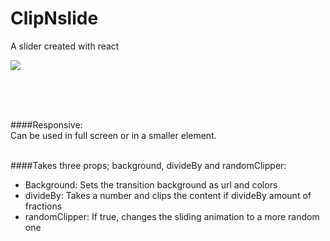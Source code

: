 # ClipNslide
A slider created with react

![](https://github.com/fenrew/ClipNslide/blob/master/screenshots/landing-slider.gif)

<br />
<br />
<br />

####Responsive: <br/>Can be used in full screen or in a smaller element.<br /><br />

####Takes three props; background, divideBy and randomClipper:
  - Background: Sets the transition background as url and colors
  - divideBy: Takes a number and clips the content if divideBy amount of fractions
  - randomClipper: If true, changes the sliding animation to a more random one
